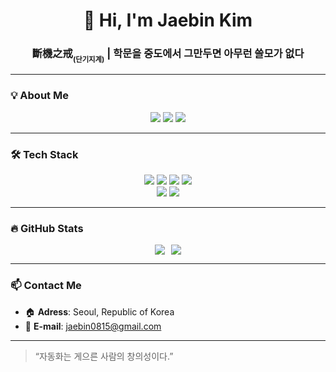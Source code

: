 <h1 align="center">👋 Hi, I'm Jaebin Kim</h1>
<h3 align="center">斷機之戒<sub><sub>(단기지계)</sub></sub> | 학문을 중도에서 그만두면 아무런 쓸모가 없다</h3>

---

### 💡 **About Me**

<p align="center">
  <a href="https://jaebinary.github.io/about"><img src="https://img.shields.io/badge/GitHubPages-222222?style=for-the-badge&logo=github&logoColor=white"/></a>
  <a href="https://velog.io/@jaebinary/about"><img src="https://img.shields.io/badge/Velog-20C997?style=for-the-badge&logo=velog&logoColor=white"/></a>
  <a href="https://jaebinary.tistory.com"><img src="https://img.shields.io/badge/Tistory-FF5A4A?style=for-the-badge&logo=tistory&logoColor=white"/></a>
</p>

---

### 🛠 **Tech Stack**

<p align="center">
  <img src="https://img.shields.io/badge/Python-3776AB?style=for-the-badge&logo=python&logoColor=white"/>
  <img src="https://img.shields.io/badge/Selenium-43B02A?style=for-the-badge&logo=selenium&logoColor=white"/>
  <img src="https://img.shields.io/badge/OpenCV-5C3EE8?style=for-the-badge&logo=opencv&logoColor=white"/>
  <img src="https://img.shields.io/badge/pandas-150458?style=for-the-badge&logo=pandas&logoColor=white"/>
  <br>
  <img src="https://img.shields.io/badge/ANSI C-00599C?style=for-the-badge&logo=c&logoColor=white"/>
  <img src="https://img.shields.io/badge/Arduino-00979D?style=for-the-badge&logo=arduino&logoColor=white"/>
</p>

<!-- https://simpleicons.org -->
<!-- https://img.shields.io/badge/[이름]-[배경색]?style=for-the-badge&logo=[슬러그]&logoColor=[글씨색] -->

---

### 🔥 **GitHub Stats**

<div style="display: flex; justify-content: center; gap: 10px;">
  <img src="https://github-readme-stats.vercel.app/api?username=JaeBinary&show_icons=true&count_private=true&hide_border=true" />
  <img src="https://github-readme-stats.vercel.app/api/top-langs/?username=JaeBinary&langs_count=5&layout=compact" />
</div>

---

### 📫 **Contact Me**

- 🏠 **Adress**: Seoul, Republic of Korea
- 📧 **E-mail**: jaebin0815@gmail.com

---

> “자동화는 게으른 사람의 창의성이다.”
